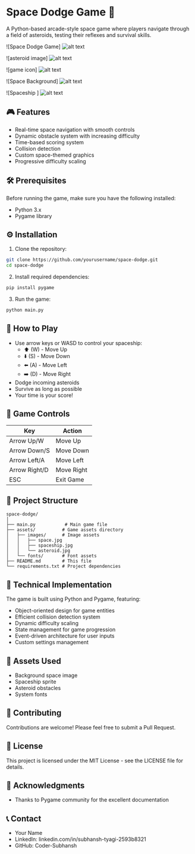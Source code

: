 # Space Dodge Game 🚀

A Python-based arcade-style space game where players navigate through a field of asteroids, testing their reflexes and survival skills.

![Space Dodge Game]
![alt text](<Space Dodge.png>)

![asteroid image]
![alt text](asteroid.jpg)

![game icon]
![alt text](rocket.png)

![Space Background]
![alt text](space.jpg)

![Spaceship ]
![alt text](spaceship.jpg)

## 🎮 Features

- Real-time space navigation with smooth controls
- Dynamic obstacle system with increasing difficulty
- Time-based scoring system
- Collision detection
- Custom space-themed graphics
- Progressive difficulty scaling

## 🛠️ Prerequisites

Before running the game, make sure you have the following installed:
- Python 3.x
- Pygame library

## ⚙️ Installation

1. Clone the repository:
```bash
git clone https://github.com/yourusername/space-dodge.git
cd space-dodge
```

2. Install required dependencies:
```bash
pip install pygame
```

3. Run the game:
```bash
python main.py
```

## 🎯 How to Play

- Use arrow keys or WASD to control your spaceship:
  - ⬆️ (W) - Move Up
  - ⬇️ (S) - Move Down
  - ⬅️ (A) - Move Left
  - ➡️ (D) - Move Right
- Dodge incoming asteroids
- Survive as long as possible
- Your time is your score!

## 🔧 Game Controls

| Key           | Action        |
|---------------|---------------|
| Arrow Up/W    | Move Up       |
| Arrow Down/S  | Move Down     |
| Arrow Left/A  | Move Left     |
| Arrow Right/D | Move Right    |
| ESC          | Exit Game     |

## 📁 Project Structure

```
space-dodge/
│
├── main.py           # Main game file
├── assets/          # Game assets directory
│   ├── images/      # Image assets
│   │   ├── space.jpg
│   │   ├── spaceship.jpg
│   │   └── asteroid.jpg
│   └── fonts/       # Font assets
├── README.md        # This file
└── requirements.txt # Project dependencies
```

## 🚀 Technical Implementation

The game is built using Python and Pygame, featuring:
- Object-oriented design for game entities
- Efficient collision detection system
- Dynamic difficulty scaling
- State management for game progression
- Event-driven architecture for user inputs
- Custom settings management

## 🎨 Assets Used

- Background space image
- Spaceship sprite
- Asteroid obstacles
- System fonts

## 🤝 Contributing

Contributions are welcome! Please feel free to submit a Pull Request.

## 📝 License

This project is licensed under the MIT License - see the LICENSE file for details.

## 👥 Acknowledgments

- Thanks to Pygame community for the excellent documentation

## 📞 Contact

- Your Name
- LinkedIn: linkedin.com/in/subhansh-tyagi-2593b8321
- GitHub: Coder-Subhansh
